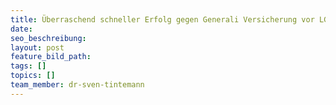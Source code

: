 ```yaml
---
title: Überraschend schneller Erfolg gegen Generali Versicherung vor LG München I
date:
seo_beschreibung:
layout: post
feature_bild_path:
tags: []
topics: []
team_member: dr-sven-tintemann
---
```

